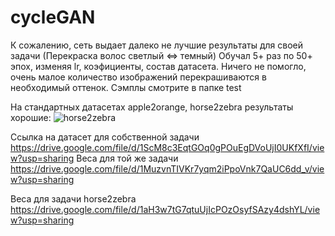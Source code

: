 # cycleGAN

К сожалению, сеть выдает далеко не лучшие результаты для своей задачи (Перекраска волос светлый <=> темный)
Обучал 5+ раз по 50+ эпох, изменяя lr, коэфициенты, состав датасета. Ничего не помогло, очень малое количество изображений перекрашиваются
в необходимый оттенок. Сэмплы смотрите в папке test

На стандартных датасетах apple2orange, horse2zebra
результаты хорошие:
![horse2zebra](https://sun9-13.userapi.com/c857028/v857028554/1b27d1/jIhgGcltAvs.jpg "horse2zebra")


Ссылка на датасет для собственной задачи https://drive.google.com/file/d/1ScM8c3EqtGOq0gPOuEgDVoUjI0UKfXfI/view?usp=sharing
Веса для той же задачи https://drive.google.com/file/d/1MuzvnTIVKr7yqm2iPpoVnk7QaUC6dd_v/view?usp=sharing


Веса для задачи horse2zebra https://drive.google.com/file/d/1aH3w7tG7qtuUjIcPOzOsyfSAzy4dshYL/view?usp=sharing
